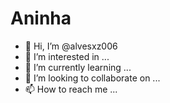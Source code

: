 # Aninha
- 👋 Hi, I’m @alvesxz006
- 👀 I’m interested in ...
- 🌱 I’m currently learning ...
- 💞️ I’m looking to collaborate on ...
- 📫 How to reach me ...

<!---
alvesxz006/alvesxz006 is a ✨ special ✨ repository because its `README.md` (this file) appears on your GitHub profile.
You can click e Preview link to take a look at your changes.
--->
